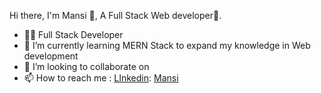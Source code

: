Hi there, I'm Mansi 👧,
A Full Stack Web developer🎯.

- 👨‍💻 Full Stack Developer
- 🌱 I’m currently learning  MERN Stack to expand my knowledge in Web development
- 💞️ I’m looking to collaborate on  
- 📫 How to reach me : [LInkedin](https://www.linkedin.com/in/mansi-shah-489333148/): [Mansi](https://www.linkedin.com/in/mansi-shah-489333148/)


